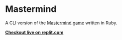 # Mastermind

A CLI version of the [Mastermind game](https://en.wikipedia.org/wiki/Mastermind_(board_game)) written in Ruby.

**[Checkout live on replit.com](https://replit.com/@01zulfi/mastermind)**
